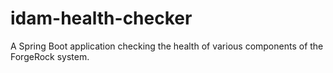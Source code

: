 # idam-health-checker

A Spring Boot application checking the health of various components of the ForgeRock system.
